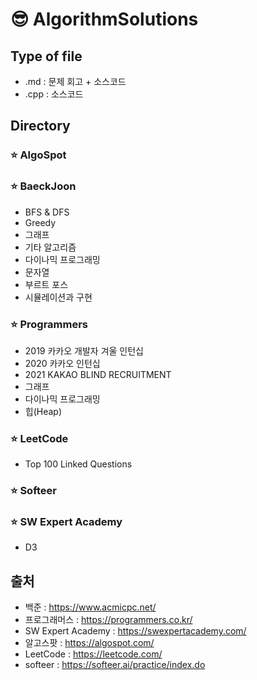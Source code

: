 # :sunglasses: AlgorithmSolutions
## Type of file
- .md : 문제 회고 + 소스코드
- .cpp : 소스코드

## Directory
### :star: AlgoSpot
### :star: BaeckJoon
- BFS & DFS
- Greedy
- 그래프
- 기타 알고리즘
- 다이나믹 프로그래밍
- 문자열
- 부르트 포스
- 시뮬레이션과 구현
### :star: Programmers
- 2019 카카오 개발자 겨울 인턴십
- 2020 카카오 인턴십
- 2021 KAKAO BLIND RECRUITMENT
- 그래프
- 다이나믹 프로그래밍
- 힙(Heap)
### :star: LeetCode
- Top 100 Linked Questions
### :star: Softeer
### :star: SW Expert Academy
- D3
## 출처
- 백준 : https://www.acmicpc.net/
- 프로그래머스 : https://programmers.co.kr/
- SW Expert Academy : https://swexpertacademy.com/
- 알고스팟 : https://algospot.com/
- LeetCode : https://leetcode.com/
- softeer : https://softeer.ai/practice/index.do
